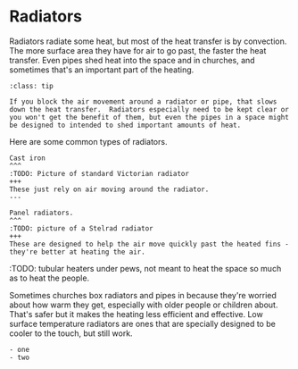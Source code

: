 # Radiators

Radiators radiate some heat, but most of the heat transfer is by convection.  The more surface area they have for air to go past, the faster the heat transfer.   Even pipes shed heat into the space and in churches, and sometimes that's an important part of the heating.

```{admonition} Tip
:class: tip

If you block the air movement around a radiator or pipe, that slows down the heat transfer.  Radiators especially need to be kept clear or you won't get the benefit of them, but even the pipes in a space might be designed to intended to shed important amounts of heat. 

```

Here are some common types of radiators.

````{panels}
Cast iron
^^^
:TODO: Picture of standard Victorian radiator 
+++
These just rely on air moving around the radiator.
---

Panel radiators.
^^^
:TODO: picture of a Stelrad radiator
+++
These are designed to help the air move quickly past the heated fins - they're better at heating the air.
````

:TODO: tubular heaters under pews, not meant to heat the space so much as to heat the people.

Sometimes churches box radiators and pipes in because they're worried about how warm they get, especially with older people or children about.  That's safer but it makes the heating less efficient and effective.  Low surface temperature radiators are ones that are specially designed to be cooler to the touch, but still work.


```{sidebar} Further reading
- one
- two
```